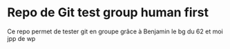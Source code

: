 # Repo de Git test group human first

Ce repo permet de tester git en groupe grâce à Benjamin le bg du 62 et moi jpp de wp

